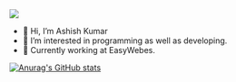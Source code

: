<img src="https://image.freepik.com/free-vector/hand-drawn-web-developers_23-2148819604.jpg" style="alignSelf:'center'"/>


- 👋 Hi, I’m Ashish Kumar
- 👀 I’m interested in programming as well as developing.
- 🌱 Currently working at EasyWebes.



[![Anurag's GitHub stats](https://github-readme-stats.vercel.app/api?username=Ashish-hacker-0&count_private=true&theme=radical)](https://github.com/anuraghazra/github-readme-stats)
<!---
Ashish-hacker-0/Ashish-hacker-0 is a ✨ special ✨ repository because its `README.md` (this file) appears on your GitHub profile.
You can click the Preview link to take a look at your changes.
--->
